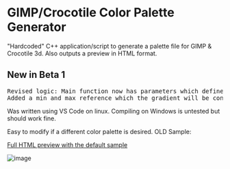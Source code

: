 # GIMP/Crocotile Color Palette Generator
"Hardcoded" C++ application/script to generate a palette file for GIMP &amp; Crocotile 3d. Also outputs a preview in HTML format.

## New in Beta 1
<pre>
Revised logic: Main function now has parameters which defines how many steps should be within a gradient.
Added a min and max reference which the gradient will be constrained to.
</pre>

Was written using VS Code on linux. Compiling on Windows is untested but should work fine.


Easy to modify if a different color palette is desired. OLD Sample:

[Full HTML preview with the default sample](https://ryder17z.github.io/GIMP-Crocotile-Color-Palette-Generator/preview.html) 

![image](https://user-images.githubusercontent.com/2000703/123696356-f640d680-d85b-11eb-9282-2350a1dd99fa.png)

